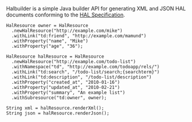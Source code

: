 Halbuilder is a simple Java builder API for generating XML and JSON HAL documents conforming to the
[HAL Specification](http://stateless.co/hal_specification.html).

    HalResource owner = HalResource
      .newHalResource("http://example.com/mike")
      .withLink("td:friend", "http://example.com/mamund")
      .withProperty("name", "Mike")
      .withProperty("age", "36");

    HalResource halResource = HalResource
      .newHalResource("http://example.com/todo-list")
      .withNamespace("td", "http://example.com/todoapp/rels/")
      .withLink("td:search", "/todo-list/search;{searchterm}")
      .withLink("td:description", "/todo-list/description")
      .withProperty("created_at", "2010-01-16")
      .withProperty("updated_at", "2010-02-21")
      .withProperty("summary", "An example list")
      .withSubresource("td:owner", owner);

    String xml = halResource.renderXml();
    String json = halResource.renderJson();
